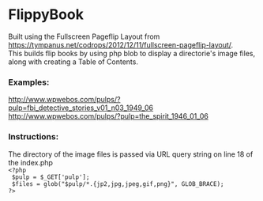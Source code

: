 # FlippyBook
Built using the Fullscreen Pageflip Layout from https://tympanus.net/codrops/2012/12/11/fullscreen-pageflip-layout/.  
This builds flip books by using php blob to display a directorie's image files, along with creating a Table of Contents.  
### Examples:
http://www.wpwebos.com/pulps/?pulp=fbi_detective_stories_v01_n03_1949_06  
http://www.wpwebos.com/pulps/?pulp=the_spirit_1946_01_06
### Instructions:  
The directory of the image files is passed via URL query string on line 18 of the index.php  
``<?php``  
			`` $pulp = $_GET['pulp'];``  
			`` $files = glob("$pulp/*.{jp2,jpg,jpeg,gif,png}", GLOB_BRACE);``  
		``?> ``
